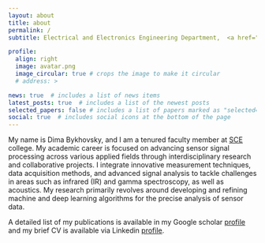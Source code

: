 ```yaml
---
layout: about
title: about
permalink: /
subtitle: Electrical and Electronics Engineering Department,  <a href="https://en.sce.ac.il/">SCE</a>

profile:
  align: right
  image: avatar.png
  image_circular: true # crops the image to make it circular
  # address: >

news: true  # includes a list of news items
latest_posts: true  # includes a list of the newest posts
selected_papers: false # includes a list of papers marked as "selected={true}"
social: true  # includes social icons at the bottom of the page
---
```


My name is Dima Bykhovsky, and I am a tenured faculty member at [SCE](https://en.sce.ac.il/faculty/bykhovsky) college.
My academic career is focused on advancing sensor signal processing across various applied fields through interdisciplinary research and collaborative projects. I integrate innovative measurement techniques, data acquisition methods, and advanced signal analysis to tackle challenges in areas such as infrared (IR) and gamma spectroscopy, as well as acoustics. My research primarily revolves around developing and refining machine and deep learning algorithms for the precise analysis of sensor data.

A detailed list of my publications is available in my Google scholar [profile](https://scholar.google.co.il/citations?user=CnXQntIAAAAJ) and my brief CV is available via Linkedin [profile](https://www.linkedin.com/in/dimabykhov).
